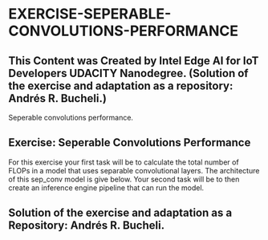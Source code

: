 # EXERCISE-SEPERABLE-CONVOLUTIONS-PERFORMANCE

## This Content was Created by Intel Edge AI for IoT Developers UDACITY Nanodegree. (Solution of the exercise and adaptation as a repository: Andrés R. Bucheli.)

Seperable convolutions performance.

## Exercise: Seperable Convolutions Performance
For this exercise your first task will be to calculate the total number of FLOPs in a model that uses separable convolutional layers. The architecture of this sep_conv model is
give below. Your second task will be to then create an inference engine pipeline that can run the model.



## Solution of the exercise and adaptation as a Repository: Andrés R. Bucheli.


